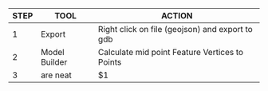 | STEP| TOOL          | ACTION  |
| ----|---------------|---------|
| 1   | Export |Right click on file (geojson) and export to gdb|
| 2   | Model Builder |Calculate mid point Feature Vertices to Points|
| 3   | are neat      |    $1 |
